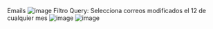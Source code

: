 Emails
![image](https://github.com/user-attachments/assets/86368aed-6159-49fb-bc35-9bc4f6b0c95e)
Filtro Query: Selecciona correos modificados el 12 de cualquier mes
![image](https://github.com/user-attachments/assets/e0f6d5f6-087d-401c-b746-02f08f046c83)
![image](https://github.com/user-attachments/assets/bf71fa49-4424-41b2-aa83-db3d031978c9)
